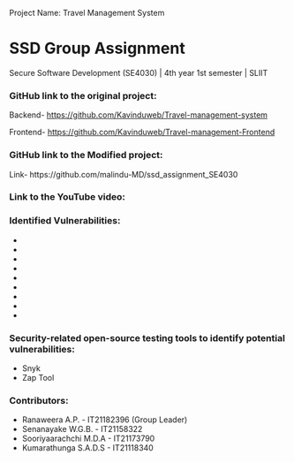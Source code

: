 Project Name: Travel Management System
# SSD Group Assignment 

Secure Software Development (SE4030) | 4th year 1st semester | SLIIT


<h3>GitHub link to the original project:</h3>

Backend-  https://github.com/Kavinduweb/Travel-management-system 

Frontend- https://github.com/Kavinduweb/Travel-management-Frontend 

<h3>GitHub link to the Modified project:</h3>
Link-  https://github.com/malindu-MD/ssd_assignment_SE4030



<h3>Link to the YouTube video:</h3>


<h3>Identified Vulnerabilities:</h3>

- 
- 
- 
- 
- 
-
- 
-
- 


<h3>Security-related open-source testing tools to identify potential vulnerabilities:</h3>

- Snyk
- Zap Tool


<h3>Contributors:</h3>

- Ranaweera A.P. - IT21182396 (Group Leader)
- Senanayake W.G.B. - IT21158322
- Sooriyaarachchi M.D.A - IT21173790
- Kumarathunga S.A.D.S - IT21118340



